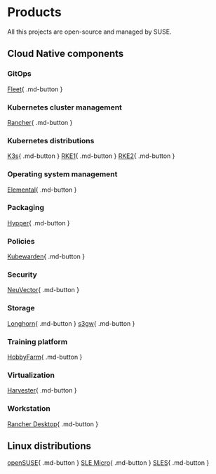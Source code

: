 # Products

All this projects are open-source and managed by SUSE.

## Cloud Native components

### GitOps

[Fleet](../fleet.md){ .md-button }

### Kubernetes cluster management

[Rancher](../rancher/index.md){ .md-button }

### Kubernetes distributions

[K3s](../k3s.md){ .md-button }
[RKE1](../rke.md){ .md-button }
[RKE2](../rke2.md){ .md-button }

### Operating system management

[Elemental](../elemental.md){ .md-button }

### Packaging

[Hypper](../hypper.md){ .md-button }

### Policies

[Kubewarden](../kubewarden.md){ .md-button }

### Security

[NeuVector](../neuvector/index.md){ .md-button }

### Storage

[Longhorn](../longhorn.md){ .md-button }
[s3gw](../s3gw.md){ .md-button }

### Training platform

[HobbyFarm](../hobbyfarm.md){ .md-button }

### Virtualization

[Harvester](../harvester.md){ .md-button }

### Workstation

[Rancher Desktop](../rancher-desktop.md){ .md-button }

## Linux distributions

[openSUSE](../opensuse.md){ .md-button }
[SLE Micro](../sle-micro.md){ .md-button }
[SLES](../sles.md){ .md-button }
